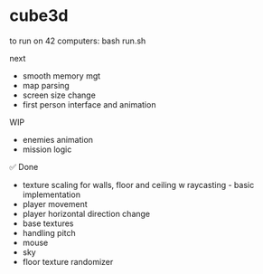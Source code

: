 # cube3d

to run on 42 computers:
bash run.sh

next
- smooth memory mgt
- map parsing
- screen size change
- first person interface and animation

WIP
- enemies animation
- mission logic

✅ Done
- texture scaling for walls, floor and ceiling w raycasting - basic implementation
- player movement
- player horizontal direction change
- base textures
- handling pitch
- mouse
- sky
- floor texture randomizer
